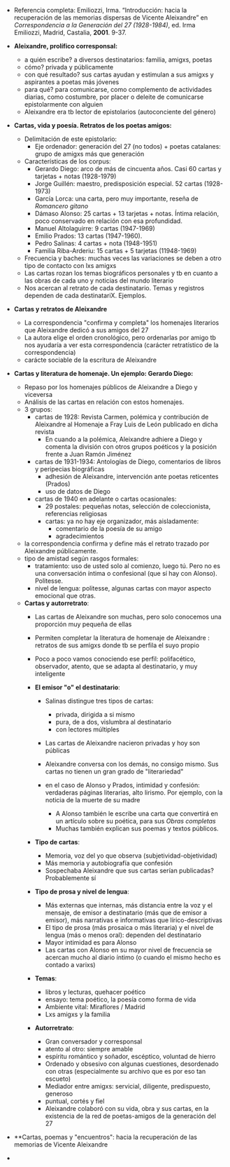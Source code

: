 - Referencia completa: Emiliozzi, Irma. “Introducción: hacia la recuperación de las memorias dispersas de Vicente Aleixandre” en _Correspondencia a la Generación del 27 (1928-1984)_, ed. Irma Emiliozzi, Madrid, Castalia, **2001**. 9-37.
- **Aleixandre, prolífico corresponsal:**
	- a quién escribe? a diversos destinatarios: familia, amigxs, poetas
	- cómo? privada y públicamente
	- con qué resultado? sus cartas ayudan y estimulan a sus amigxs y aspirantes a poetas más jóvenes
	- para qué? para comunicarse, como complemento de actividades diarias, como costumbre, por placer o deleite de comunicarse epistolarmente con alguien
	- Aleixandre era tb lector de epistolarios (autoconciente del género)
- **Cartas, vida y poesía. Retratos de los poetas amigos:**
	- Delimitación de este epistolario:
		- Eje ordenador: generación del 27 (no todos) + poetas catalanes: grupo de amigxs más que generación
	- Características de los corpus:
		- Gerardo Diego: arco de más de cincuenta años. Casi 60 cartas y tarjetas + notas (1928-1979)
		- Jorge Guillén: maestro, predisposición especial. 52 cartas (1928-1973)
		- García Lorca: una carta, pero muy importante, reseña de *Romancero gitano*
		- Dámaso Alonso: 25 cartas + 13 tarjetas + notas. Íntima relación, poco conservado en relación con esa profundidad.
		- Manuel Altolaguirre: 9 cartas (1947-1969)
		- Emilio Prados: 13 cartas (1947-1960).
		- Pedro Salinas: 4 cartas + nota (1948-1951)
		- Familia Riba-Arderiu: 15 cartas + 5 tarjetas (11948-1969)
	- Frecuencia y baches: muchas veces las variaciones se deben a otro tipo de contacto con lxs amigxs
	- Las cartas rozan los temas biográficos personales y tb en cuanto a las obras de cada uno y noticias del mundo literario
	- Nos acercan al retrato de cada destinatario. Temas y registros dependen de cada destinatariX. Ejemplos.
- **Cartas y retratos de Aleixandre**
	- La correspondencia "confirma y completa" los homenajes literarios que Aleixandre dedicó a sus amigos del 27
	- La autora elige el orden cronológico, pero ordenarlas por amigo tb nos ayudaría a ver esta correspondencia (carácter retratístico de la correspondencia)
	- carácte sociable de la escritura de Aleixandre

- **Cartas y literatura de homenaje. Un ejemplo: Gerardo Diego:**
	- Repaso por los homenajes públicos de Aleixandre a Diego y viceversa
	- Análisis de las cartas en relación con estos homenajes. 
	- 3 grupos:
		- cartas de 1928: Revista Carmen, polémica y contribución de Aleixandre al Homenaje a Fray Luis de León publicado en dicha revista
			- En cuando a la polémica, Aleixandre adhiere a Diego y comenta la división con otros grupos poéticos y la posición frente a Juan Ramón Jiménez
		- cartas de 1931-1934: Antologías de Diego, comentarios de libros y peripecias biográficas
			- adhesión de Aleixandre, intervención ante poetas reticentes (Prados)
			- uso de datos de Diego
		- cartas de 1940 en adelante o cartas ocasionales:
			- 29 postales: pequeñas notas, selección de coleccionista, referencias religiosas 
			- cartas: ya no hay eje organizador, más aisladamente:
				- comentario de la poesía de su amigo
				- agradecimientos
	- la correspondencia confirma y define más el retrato trazado por Aleixandre públicamente. 
	- tipo de amistad según rasgos formales:
		- tratamiento: uso de usted solo al comienzo, luego tú. Pero no es una conversación íntima o confesional (que sí hay con Alonso). Politesse.
		- nivel de lengua: politesse, algunas cartas con mayor aspecto emocional que otras.
	- **Cartas y autorretrato**:
		- Las cartas de Aleixandre son muchas, pero solo conocemos una proporción muy pequeña de ellas
		- Permiten completar la literatura de homenaje de Aleixandre : retratos de sus amigxs donde tb se perfila el suyo propio 
		- Poco a poco vamos conociendo ese perfil: polifacético, observador, atento, que se adapta al destinatario, y muy inteligente
		- **El emisor "o" el destinatario**:
			- Salinas distingue tres tipos de cartas:
				- privada, dirigida a si mismo
				- pura, de a dos, vislumbra al destinatario
				- con lectores múltiples

			- Las cartas de Aleixandre nacieron privadas y hoy son públicas
			- Aleixandre conversa con los demás, no consigo mismo. Sus cartas no tienen un gran grado de "literariedad"
			- en el caso de Alonso y Prados, intimidad y confesión: verdaderas páginas literarias, alto lirismo. Por ejemplo, con la noticia de la muerte de su madre
				- A Alonso también le escribe una carta que convertirá en un artículo sobre su poética, para sus *Obras completas*
				- Muchas también explican sus poemas y textos públicos.

		- **Tipo de cartas**:
			- Memoria, voz del yo que observa (subjetividad-objetividad)
			- Más memoria y autobiografía que confesión
			- Sospechaba Aleixandre que sus cartas serían publicadas? Probablemente sí
		- **Tipo de prosa y nivel de lengua**:
			- Más externas que internas, más distancia entre la voz y el mensaje, de emisor a destinatario (más que de emisor a emisor), más narrativas e informativas que lírico-descriptivas
			- El tipo de prosa (más prosaica o más literaria) y el nivel de lengua (más o menos oral): dependen del destinatario
			- Mayor intimidad es para Alonso
			- Las cartas con Alonso en su mayor nivel de frecuencia se acercan mucho al diario íntimo (o cuando el mismo hecho es contado a varixs)
		- **Temas**:
			- libros y lecturas, quehacer poético
			- ensayo: tema poético, la poesía como forma de vida
			- Ambiente vital: Miraflores / Madrid
			- Lxs amigxs y la familia
		- **Autorretrato**:
			- Gran conversador y corresponsal
			- atento al otro: siempre amable
			- espíritu romántico y soñador, escéptico, voluntad de hierro
			- Ordenado y obsesivo con algunas cuestiones, desordenado con otras (especialmente su archivo que es por eso tan escueto)
			- Mediador entre amigxs: servicial, diligente, predispuesto, generoso
			- puntual, cortés y fiel
			- Aleixandre colaboró con su vida, obra y sus cartas, en la existencia de la red de poetas-amigos de la generación del 27
- **Cartas, poemas y "encuentros": hacia la recuperación de las memorias de Vicente Aleixandre
- 
	


